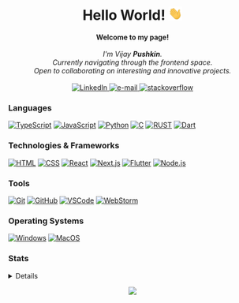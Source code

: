 <h1 align="center">
  Hello World! <img src="./assets/images/hand-wave.gif" width="28px" alt="👋" />
</h1>

<p align="center">
  <b>Welcome to my page!</b><br /><br />
  <i>
    I'm Vijay <strong>Pushkin</strong>.
    <br />
    Currently navigating through the frontend space.
    <br />
    Open to collaborating on interesting and innovative projects.
   <br />
  </i>
  <br />
    <a href="https://www.linkedin.com/in/vijaypushkin">
        <img src="https://img.shields.io/badge/LinkedIn-blue?style=flat-square&logo=linkedin" alt="LinkedIn" />
    </a>
    <a href="mailto:mail@vijaypushkin.me">
        <img src="https://img.shields.io/badge/Email-blue?style=flat-square&logo=gmail&logoColor=white" alt="e-mail" />
    </a>
    <a href="https://stackoverflow.com/users/9399978/pushkin">
        <img src="https://img.shields.io/badge/stackoverflow-blue?style=flat-square&logo=stackoverflow" alt="stackoverflow" />
    </a>
</p>

### Languages

[![TypeScript](https://img.shields.io/badge/typescript-black?style=for-the-badge&logo=typescript)](https://github.com/vijaypushkin)
[![JavaScript](https://img.shields.io/badge/javascript-black?style=for-the-badge&logo=javascript)](https://github.com/vijaypushkin)
[![Python](https://img.shields.io/badge/python-black?style=for-the-badge&logo=python)](https://github.com/vijaypushkin)
[![C](https://img.shields.io/badge/c-black?style=for-the-badge&logo=c)](https://github.com/vijaypushkin)
[![RUST](https://img.shields.io/badge/rust-black?style=for-the-badge&logo=rust)](https://github.com/vijaypushkin)
[![Dart](https://img.shields.io/badge/dart-black?style=for-the-badge&logo=dart)](https://github.com/vijaypushkin)


### Technologies & Frameworks
    
[![HTML](https://img.shields.io/badge/html-black?style=for-the-badge&logo=html5)](https://github.com/vijaypushkin)
[![CSS](https://img.shields.io/badge/css-black?style=for-the-badge&logo=css3)](https://github.com/vijaypushkin)
[![React](https://img.shields.io/badge/react-black?style=for-the-badge&logo=react)](https://github.com/vijaypushkin)
[![Next.js](https://img.shields.io/badge/next.js-black?style=for-the-badge&logo=next.js)](https://github.com/vijaypushkin)
[![Flutter](https://img.shields.io/badge/flutter-black?style=for-the-badge&logo=flutter)](https://github.com/vijaypushkin)
[![Node.js](https://img.shields.io/badge/node.js-black?style=for-the-badge&logo=node.js)](https://github.com/vijaypushkin)


### Tools

[![Git](https://img.shields.io/badge/git-black?style=for-the-badge&logo=git)](https://github.com/vijaypushkin)
[![GitHub](https://img.shields.io/badge/github-black?style=for-the-badge&logo=github)](https://github.com/vijaypushkin)
[![VSCode](https://img.shields.io/badge/vscode-black?style=for-the-badge&logo=visual-studio-code)](https://github.com/vijaypushkin)
[![WebStorm](https://img.shields.io/badge/webstorm-black?style=for-the-badge&logo=webstorm)](https://github.com/vijaypushkin)

### Operating Systems

[![Windows](https://img.shields.io/badge/windows-black?style=for-the-badge&logo=windows)](https://github.com/vijaypushkin)
[![MacOS](https://img.shields.io/badge/macos-black?style=for-the-badge&logo=apple)](https://github.com/vijaypushkin)

### Stats

<details>
<p align="center">
  <a href="https://github.com/vijaypushkin">
    <img 
      src="http://github-profile-summary-cards.vercel.app/api/cards/profile-details?username=vijaypushkin&theme=github_dark" 
      alt="Vijay Pushkin's GitHub Stats"
    />
  </a>

  <a href="https://github.com/vijaypushkin">
    <img 
      src="http://github-profile-summary-cards.vercel.app/api/cards/repos-per-language?username=vijaypushkin&theme=github_dark" 
      alt="Vijay Pushkin's GitHub Stats"
    />
  </a>

  <a href="https://github.com/vijaypushkin">
    <img 
      src="http://github-profile-summary-cards.vercel.app/api/cards/stats?username=vijaypushkin&theme=github_dark" 
      alt="Vijay Pushkin's GitHub Stats"
    />
  </a>
</p>
</details>

<p align="center">
  <a href="https://github.com/vijaypushkin">
    <img src="https://komarev.com/ghpvc/?username=vijaypushkin&color=blue&style=flat)" />
  </a>
</p>

<!--
**vijaypushkin/vijaypushkin** is a ✨ _special_ ✨ repository because its `README.md` (this file) appears on your GitHub profile.

Here are some ideas to get you started:

- 🔭 I’m currently working on ...
- 🌱 I’m currently learning ...
- 👯 I’m looking to collaborate on ...
- 🤔 I’m looking for help with ...
- 💬 Ask me about ...
- 📫 How to reach me: ...
- 😄 Pronouns: ...
- ⚡ Fun fact: ...
-->
